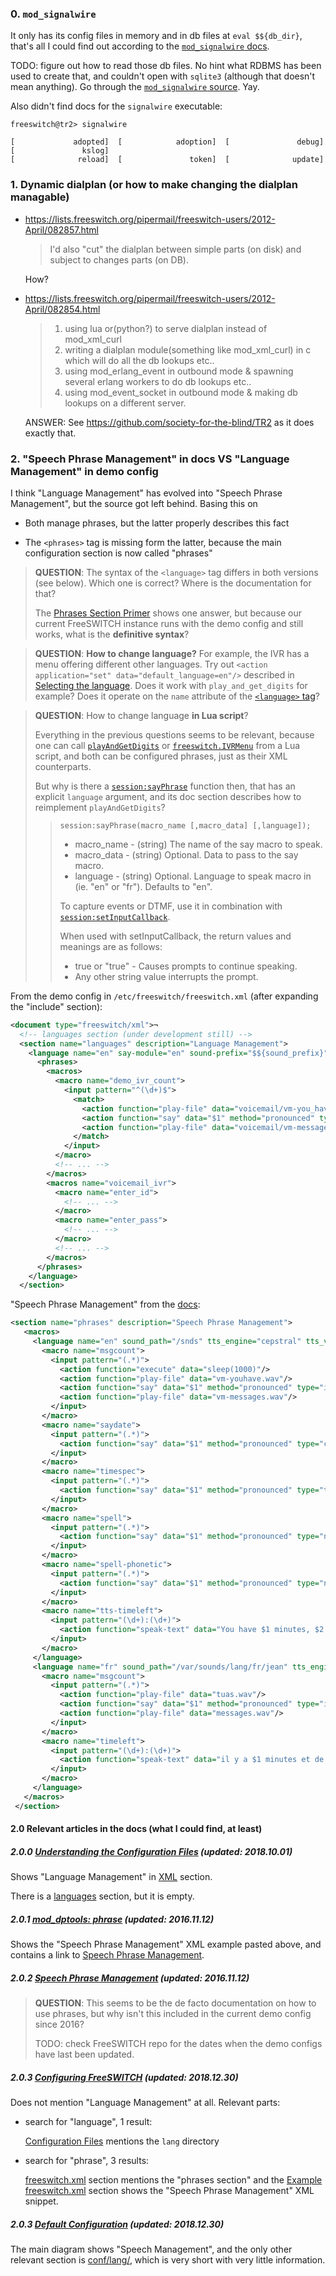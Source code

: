 ### 0. `mod_signalwire`

It only has its config files in memory and in db files at `eval $${db_dir}`, that's all I could find out according to the [`mod_signalwire` docs](https://freeswitch.org/confluence/display/FREESWITCH/mod_signalwire).

TODO: figure out how to read those db files. No hint what RDBMS has been used to create that, and couldn't open with `sqlite3` (although that doesn't mean anything). Go through the [`mod_signalwire` source](https://freeswitch.org/stash/projects/FS/repos/freeswitch/browse/src/mod/applications/mod_signalwire/mod_signalwire.c). Yay.

Also didn't find docs for the `signalwire` executable:
```text
freeswitch@tr2> signalwire

[             adopted]  [            adoption]  [               debug]  [               kslog]
[              reload]  [               token]  [              update]
```

### 1. Dynamic dialplan (or how to make changing the dialplan managable)

+ https://lists.freeswitch.org/pipermail/freeswitch-users/2012-April/082857.html
  > I'd also "cut" the dialplan between simple parts (on disk) and subject to changes parts (on DB).

  How?

+ https://lists.freeswitch.org/pipermail/freeswitch-users/2012-April/082854.html
  > 1) using lua or(python?) to serve dialplan instead of mod_xml_curl
  > 2) writing a dialplan module(something like mod_xml_curl) in c which will
  > do all
  > the db lookups etc..
  > 3) using mod_erlang_event in outbound mode & spawning several erlang
  > workers to do db lookups etc..
  > 4) using mod_event_socket in outbound mode & making db lookups on a
  > different server.

  ANSWER: See https://github.com/society-for-the-blind/TR2 as it does exactly that.

### 2. "Speech Phrase Management" in docs VS "Language Management" in demo config

I think "Language Management" has evolved into "Speech Phrase Management", but the source got left behind. Basing this on

 + Both manage phrases, but the latter properly describes this fact

 + The `<phrases>` tag is missing form the latter, because the main configuration section is now called "phrases"

> **QUESTION**: The syntax of the `<language>` tag differs in both versions (see below). Which one is correct? Where is the documentation for that?
>
> The [Phrases Section Primer](https://freeswitch.org/confluence/display/FREESWITCH/Speech+Phrase+Management#SpeechPhraseManagement-PhrasesSectionPrimer) shows one answer, but because our current FreeSWITCH instance runs with the demo config and still works, what is the **definitive syntax**?

> **QUESTION**: **How to change language?** For example, the IVR has a menu offering different other languages.
> Try out `<action application="set" data="default_language=en"/>` described in [Selecting the language](https://freeswitch.org/confluence/display/FREESWITCH/Speech+Phrase+Management#SpeechPhraseManagement-Selectingthelanguage).
> Does it work with `play_and_get_digits` for example?
> Does it operate on the `name` attribute of the [`<language>` tag](https://freeswitch.org/confluence/display/FREESWITCH/Speech+Phrase+Management#SpeechPhraseManagement-PhrasesSectionPrimer)?

> **QUESTION**: How to change language **in Lua script**?
>
> Everything in the previous questions seems to be relevant, because one can call [`playAndGetDigits`](https://freeswitch.org/confluence/display/FREESWITCH/Lua+API+Reference#LuaAPIReference-session:playAndGetDigits) or [`freeswitch.IVRMenu`](https://freeswitch.org/confluence/display/FREESWITCH/Lua+API+Reference#LuaAPIReference-freeswitch.IVRMenu) from a Lua script, and both can be configured phrases, just as their XML counterparts.
>
> But why is there a [`session:sayPhrase`](https://freeswitch.org/confluence/display/FREESWITCH/Lua+API+Reference#LuaAPIReference-session:sayPhrase) function then, that has an explicit `language` argument, and its doc section describes how to reimplement `playAndGetDigits`?
>
>>  `session:sayPhrase(macro_name [,macro_data] [,language]);`
>>
>>  + macro_name - (string) The name of the say macro to speak.
>>  + macro_data - (string) Optional. Data to pass to the say macro.
>>  + language - (string) Optional. Language to speak macro in (ie. "en" or "fr"). Defaults to "en".
>>
>>  To capture events or DTMF, use it in combination with [`session:setInputCallback`](https://freeswitch.org/confluence/display/FREESWITCH/Lua+API+Reference#LuaAPIReference-session:setInputCallback).
>>
>>  When used with setInputCallback, the return values and meanings are as follows:
>>
>>  + true or "true" - Causes prompts to continue speaking.
>>  + Any other string value interrupts the prompt.

From the demo config in `/etc/freeswitch/freeswitch.xml` (after expanding the "include" section):

```xml
<document type="freeswitch/xml">¬
  <!-- languages section (under development still) -->
  <section name="languages" description="Language Management">
    <language name="en" say-module="en" sound-prefix="$${sound_prefix}" tts-engine="cepstral" tts-voice="callie">
      <phrases>
        <macros>
          <macro name="demo_ivr_count">
            <input pattern="^(\d+)$">
              <match>
                <action function="play-file" data="voicemail/vm-you_have.wav"/>
                <action function="say" data="$1" method="pronounced" type="name_spelled"/>
                <action function="play-file" data="voicemail/vm-messages.wav"/>
              </match>
            </input>
          </macro>
          <!-- ... -->
        </macros>
        <macros name="voicemail_ivr">
          <macro name="enter_id">
            <!-- ... -->
          </macro>
          <macro name="enter_pass">
            <!-- ... -->
          </macro>
          <!-- ... -->
        </macros>
      </phrases>
    </language>
  </section>
```

"Speech Phrase Management" from the [docs](https://freeswitch.org/confluence/display/FREESWITCH/mod_dptools%3A+phrase#mod_dptools:phrase-Sample):

```xml
<section name="phrases" description="Speech Phrase Management">
   <macros>
     <language name="en" sound_path="/snds" tts_engine="cepstral" tts_voice="david">
       <macro name="msgcount">
         <input pattern="(.*)">
           <action function="execute" data="sleep(1000)"/>
           <action function="play-file" data="vm-youhave.wav"/>
           <action function="say" data="$1" method="pronounced" type="items"/>
           <action function="play-file" data="vm-messages.wav"/>
         </input>
       </macro>
       <macro name="saydate">
         <input pattern="(.*)">
           <action function="say" data="$1" method="pronounced" type="current_date_time"/>
         </input>
       </macro>
       <macro name="timespec">
         <input pattern="(.*)">
           <action function="say" data="$1" method="pronounced" type="time_measurement"/>
         </input>
       </macro>
       <macro name="spell">
         <input pattern="(.*)">
           <action function="say" data="$1" method="pronounced" type="name_spelled"/>
         </input>
       </macro>
       <macro name="spell-phonetic">
         <input pattern="(.*)">
           <action function="say" data="$1" method="pronounced" type="name_phonetic"/>
         </input>
       </macro>
       <macro name="tts-timeleft">
         <input pattern="(\d+):(\d+)">
           <action function="speak-text" data="You have $1 minutes, $2 seconds remaining $strftime(%Y-%m-%d)"/>
         </input>
       </macro>
     </language>
     <language name="fr" sound_path="/var/sounds/lang/fr/jean" tts_engine="cepstral" tts_voice="jean-pierre">
       <macro name="msgcount">
         <input pattern="(.*)">
           <action function="play-file" data="tuas.wav"/>
           <action function="say" data="$1" method="pronounced" type="items"/>
           <action function="play-file" data="messages.wav"/>
         </input>
       </macro>
       <macro name="timeleft">
         <input pattern="(\d+):(\d+)">
           <action function="speak-text" data="il y a $1 minutes et de $2 secondes de restant"/>
         </input>
       </macro>
     </language>
   </macros>
 </section>
```

#### 2.0 Relevant articles in the docs (what I could find, at least)

##### 2.0.0 [Understanding the Configuration Files](https://freeswitch.org/confluence/display/FREESWITCH/Understanding+the+Configuration+Files) (updated: 2018.10.01)

Shows "Language Management" in [XML](https://freeswitch.org/confluence/display/FREESWITCH/Understanding+the+Configuration+Files#UnderstandingtheConfigurationFiles-XML) section.

There is a [languages](https://freeswitch.org/confluence/display/FREESWITCH/Understanding+the+Configuration+Files#UnderstandingtheConfigurationFiles-languages) section, but it is empty.

##### 2.0.1 [mod_dptools: phrase](https://freeswitch.org/confluence/display/FREESWITCH/mod_dptools%3A+phrase) (updated: 2016.11.12)

Shows the "Speech Phrase Management" XML example pasted above, and contains a link to [Speech Phrase Management](https://freeswitch.org/confluence/display/FREESWITCH/Speech+Phrase+Management).

##### 2.0.2 [Speech Phrase Management](https://freeswitch.org/confluence/display/FREESWITCH/Speech+Phrase+Management) (updated: 2016.11.12)

> **QUESTION**: This seems to be the de facto documentation on how to use phrases, but why isn't this included in the current demo config since 2016?
>
> TODO: check FreeSWITCH repo for the dates when the demo configs have last been updated.

##### 2.0.3 [Configuring FreeSWITCH](https://freeswitch.org/confluence/display/FREESWITCH/Configuring+FreeSWITCH) (updated: 2018.12.30)

Does not mention "Language Management" at all. Relevant parts:

 + search for "language", 1 result:

   [Configuration Files](https://freeswitch.org/confluence/display/FREESWITCH/Configuring+FreeSWITCH#ConfiguringFreeSWITCH-ConfigurationFiles) mentions the `lang` directory

 + search for "phrase", 3 results:

   [freeswitch.xml](https://freeswitch.org/confluence/display/FREESWITCH/Configuring+FreeSWITCH#ConfiguringFreeSWITCH-freeswitch.xml) section mentions the "phrases section" and the [Example freeswitch.xml](https://freeswitch.org/confluence/display/FREESWITCH/Configuring+FreeSWITCH#ConfiguringFreeSWITCH-Examplefreeswitch.xml) section shows the "Speech Phrase Management" XML snippet.

##### 2.0.3 [Default Configuration](https://freeswitch.org/confluence/display/FREESWITCH/Default+Configuration) (updated: 2018.12.30)

The main diagram shows "Speech Management", and the only other relevant section is [conf/lang/](https://freeswitch.org/confluence/display/FREESWITCH/Default+Configuration#DefaultConfiguration-conf/lang/), which is very short with very little information.
